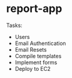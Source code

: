 report-app
==========

Tasks:
  - Users
  - Email Authentication
  - Email Resets
  - Compile templates
  - Implement forms
  - Deploy to EC2
